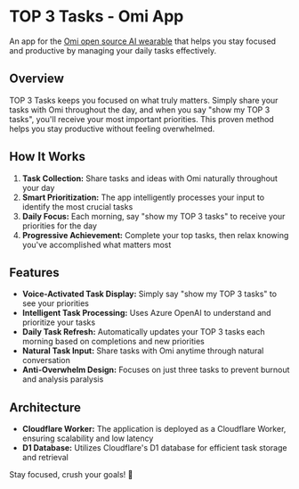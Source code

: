 # TOP 3 Tasks - Omi App

An app for the [Omi open source AI wearable](https://omi.me) that helps you stay focused and productive by managing your daily tasks effectively.

## Overview

TOP 3 Tasks keeps you focused on what truly matters. Simply share your tasks with Omi throughout the day, and when you say "show my TOP 3 tasks", you'll receive your most important priorities. This proven method helps you stay productive without feeling overwhelmed.

## How It Works

1. **Task Collection:** Share tasks and ideas with Omi naturally throughout your day
2. **Smart Prioritization:** The app intelligently processes your input to identify the most crucial tasks
3. **Daily Focus:** Each morning, say "show my TOP 3 tasks" to receive your priorities for the day
4. **Progressive Achievement:** Complete your top tasks, then relax knowing you've accomplished what matters most

## Features

- **Voice-Activated Task Display:** Simply say "show my TOP 3 tasks" to see your priorities
- **Intelligent Task Processing:** Uses Azure OpenAI to understand and prioritize your tasks
- **Daily Task Refresh:** Automatically updates your TOP 3 tasks each morning based on completions and new priorities
- **Natural Task Input:** Share tasks with Omi anytime through natural conversation
- **Anti-Overwhelm Design:** Focuses on just three tasks to prevent burnout and analysis paralysis

## Architecture

- **Cloudflare Worker:** The application is deployed as a Cloudflare Worker, ensuring scalability and low latency
- **D1 Database:** Utilizes Cloudflare's D1 database for efficient task storage and retrieval

Stay focused, crush your goals! 🎯 